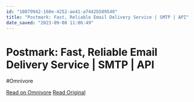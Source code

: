 ```yaml
---
id: "10879942-160e-4252-ae41-a7442b589540"
title: "Postmark: Fast, Reliable Email Delivery Service | SMTP | API"
date_saved: "2023-09-08 11:06:49"
---
```


# Postmark: Fast, Reliable Email Delivery Service | SMTP | API
#Omnivore

[Read on Omnivore](https://omnivore.app/me/postmark-fast-reliable-email-delivery-service-smtp-api-18a744230af)
[Read Original](https://postmarkapp.com)

